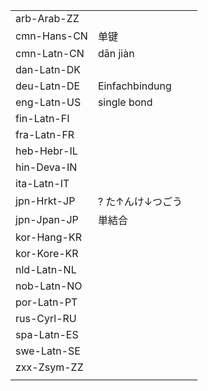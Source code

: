 | | | |
|-|-|-|
| arb-Arab-ZZ |  |  |
| cmn-Hans-CN | 单键 |  |
| cmn-Latn-CN | dān jiàn |  |
| dan-Latn-DK |  |  |
| deu-Latn-DE | Einfachbindung |  |
| eng-Latn-US | single bond |  |
| fin-Latn-FI |  |  |
| fra-Latn-FR |  |  |
| heb-Hebr-IL |  |  |
| hin-Deva-IN |  |  |
| ita-Latn-IT |  |  |
| jpn-Hrkt-JP | ? た↑んけ↓つごう |  |
| jpn-Jpan-JP | 単結合 |  |
| kor-Hang-KR |  |  |
| kor-Kore-KR |  |  |
| nld-Latn-NL |  |  |
| nob-Latn-NO |  |  |
| por-Latn-PT |  |  |
| rus-Cyrl-RU |  |  |
| spa-Latn-ES |  |  |
| swe-Latn-SE |  |  |
| zxx-Zsym-ZZ |  |  |
|  |  |  |
